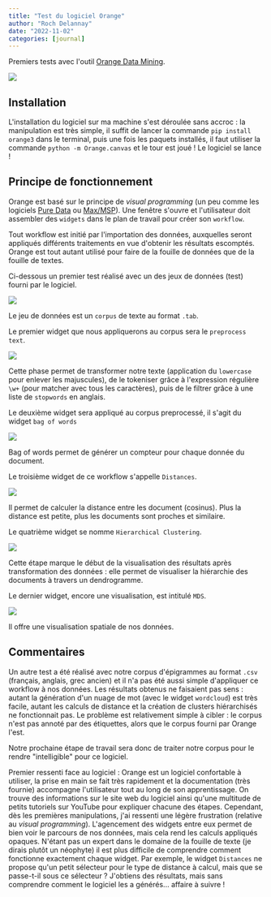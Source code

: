 ```yaml
---
title: "Test du logiciel Orange"
author: "Roch Delannay"
date: "2022-11-02"
categories: [journal]
---
```


Premiers tests avec l'outil [Orange Data Mining](https://orangedatamining.com/).

![](images-orange/image-orange.png)

## Installation

L'installation du logiciel sur ma machine s'est déroulée sans accroc : la manipulation est très simple, il suffit de lancer la commande `pip install orange3` dans le terminal, puis une fois les paquets installés, il faut utiliser la commande `python -m Orange.canvas` et le tour est joué ! Le logiciel se lance !

## Principe de fonctionnement

Orange est basé sur le principe de _visual programming_ (un peu comme les logiciels [Pure Data](https://puredata.info/) ou [Max/MSP](https://cycling74.com/products/max)). Une fenêtre s'ouvre et l'utilisateur doit assembler des `widgets` dans le plan de travail pour créer son `workflow`.

Tout workflow est initié par l'importation des données, auxquelles seront appliqués différents traitements en vue d'obtenir les résultats escomptés. Orange est tout autant utilisé pour faire de la fouille de données que de la fouille de textes.

Ci-dessous un premier test réalisé avec un des jeux de données (test) fourni par le logiciel.

![](images-orange/test-orange.png)

Le jeu de données est un `corpus` de texte au format `.tab`.

Le premier widget que nous appliquerons au corpus sera le `preprocess text`.

![](images-orange/preprocess-orange.png)

Cette phase permet de transformer notre texte (application du `lowercase` pour enlever les majuscules), de le tokeniser grâce à l'expression régulière `\w+` (pour matcher avec tous les caractères), puis de le filtrer grâce à une liste de `stopwords` en anglais.

Le deuxième widget sera appliqué au corpus preprocessé, il s'agit du widget `bag of words`

![](images-orange/bag-of-words.png)

Bag of words permet de générer un compteur pour chaque donnée du document.

Le troisième widget de ce workflow s'appelle `Distances`.

![](images-orange/distances.png)

Il permet de calculer la distance entre les document (cosinus). Plus la distance est petite, plus les documents sont proches et similaire.

Le quatrième widget se nomme `Hierarchical Clustering`.

![](images-orange/clustering.png)

Cette étape marque le début de la visualisation des résultats après transformation des données : elle permet de visualiser la hiérarchie des documents à travers un dendrogramme.

Le dernier widget, encore une visualisation, est intitulé `MDS`.

![](images-orange/plop.png)

Il offre une visualisation spatiale de nos données.

## Commentaires

Un autre test a été réalisé avec notre corpus d'épigrammes au format `.csv` (français, anglais, grec ancien) et il n'a pas été aussi simple d'appliquer ce workflow à nos données. Les résultats obtenus ne faisaient pas sens : autant la génération d'un nuage de mot (avec le widget `wordcloud`) est très facile, autant les calculs de distance et la création de clusters hiérarchisés ne fonctionnait pas. Le problème est relativement simple à cibler : le corpus n'est pas annoté par des étiquettes, alors que le corpus fourni par Orange l'est. 

Notre prochaine étape de travail sera donc de traiter notre corpus pour le rendre "intelligible" pour ce logiciel. 

Premier ressenti face au logiciel : Orange est un logiciel confortable à utiliser, la prise en main se fait très rapidement et la documentation (très fournie) accompagne l'utilisateur tout au long de son apprentissage. On trouve des informations sur le site web du logiciel ainsi qu'une multitude de petits tutoriels sur YouTube pour expliquer chacune des étapes. Cependant, dès les premières manipulations, j'ai ressenti une légère frustration (relative au _visual programming_). L'agencement des widgets entre eux permet de bien voir le parcours de nos données, mais cela rend les calculs appliqués opaques. N'étant pas un expert dans le domaine de la fouille de texte (je dirais plutôt un néophyte) il est plus difficile de comprendre comment fonctionne exactement chaque widget. Par exemple, le widget `Distances` ne propose qu'un petit sélecteur pour le type de distance à calcul, mais que se passe-t-il sous ce sélecteur ? J'obtiens des résultats, mais sans comprendre comment le logiciel les a générés... affaire à suivre !
